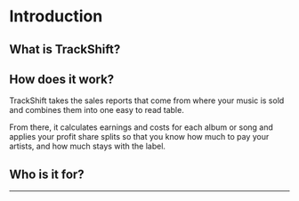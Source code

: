 # Introduction

## What is TrackShift?

## How does it work?

TrackShift takes the sales reports that come from where your music is sold and combines them into one easy to read table. 

From there, it calculates earnings and costs for each album or song and applies your profit share splits so that you know how much to pay your artists, and how much stays with the label.

## Who is it for?

<hr>